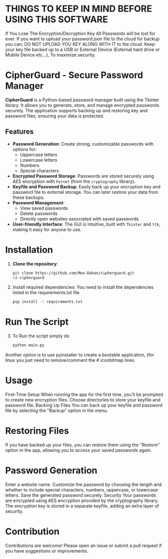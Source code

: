 # THINGS TO KEEP IN MIND BEFORE USING THIS SOFTWARE
If You Lose The Encryption/Decryption Key All Passwords will be lost for ever.
If you want to upload your password.json file to the cloud for backup you can, DO NOT UPLOAD YOU KEY ALONG WITH IT to the cloud.
Keep your key file backed up to a USB or External Device (External hard drive or Mobile Device etc...),
To maximize security.

# CipherGuard - Secure Password Manager

**CipherGuard** is a Python-based password manager built using the Tkinter library. It allows you to generate, store, and manage encrypted passwords securely. The application supports backing up and restoring key and password files, ensuring your data is protected.

## Features
- **Password Generation**: Create strong, customizable passwords with options for:
  - Uppercase letters
  - Lowercase letters
  - Numbers
  - Special characters
- **Encrypted Password Storage**: Passwords are stored securely using AES encryption with `Fernet` (from the `cryptography` library).
- **Keyfile and Password Backup**: Easily back up your encryption key and password file to external storage. You can later restore your data from these backups.
- **Password Management**: 
  - View saved passwords
  - Delete passwords
  - Directly open websites associated with saved passwords
- **User-friendly Interface**: The GUI is intuitive, built with `Tkinter` and `ttk`, making it easy for anyone to use.

# Installation

1. **Clone the repository**:
   ```bash
   git clone https://github.com/Moe-Dahan/cipherguard.git
   cd cipherguard
   
2. Install required dependencies: You need to install the dependencies listed in the requirements.txt file
   ```bash
   pip install -r requirements.txt

# Run The Script
3. To Run the script simply do
    ```bash
    python main.py
  Another option is to use pyinstaller to create a bootable application, (for linux you just need to remove/comment the # iconbitmap lines
  
# Usage
First-Time Setup
When running the app for the first time, you'll be prompted to create new encryption files.
Choose directories to store your keyfile and password file.
Backing Up Files
You can back up your keyfile and password file by selecting the "Backup" option in the menu.

# Restoring Files
If you have backed up your files, you can restore them using the "Restore" option in the app, allowing you to access your saved passwords again.

# Password Generation
Enter a website name.
Customize the password by choosing the length and whether to include special characters, numbers, uppercase, or lowercase letters.
Save the generated password securely.
Security
Your passwords are encrypted using AES encryption provided by the cryptography library.
The encryption key is stored in a separate keyfile, adding an extra layer of security.

# Contribution
Contributions are welcome! Please open an issue or submit a pull request if you have suggestions or improvements.
